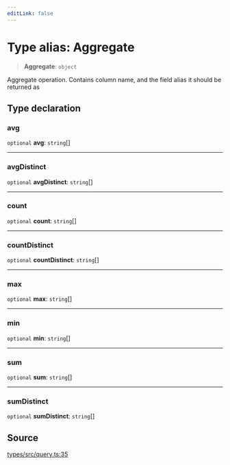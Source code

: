 ```yaml
---
editLink: false
---
```


# Type alias: Aggregate

> **Aggregate**: `object`

Aggregate operation. Contains column name, and the field alias it should be returned as

## Type declaration

### avg

`optional` **avg**: `string`[]

---

### avgDistinct

`optional` **avgDistinct**: `string`[]

---

### count

`optional` **count**: `string`[]

---

### countDistinct

`optional` **countDistinct**: `string`[]

---

### max

`optional` **max**: `string`[]

---

### min

`optional` **min**: `string`[]

---

### sum

`optional` **sum**: `string`[]

---

### sumDistinct

`optional` **sumDistinct**: `string`[]

## Source

[types/src/query.ts:35](https://github.com/directus/directus/blob/7789a6c53/packages/types/src/query.ts#L35)
